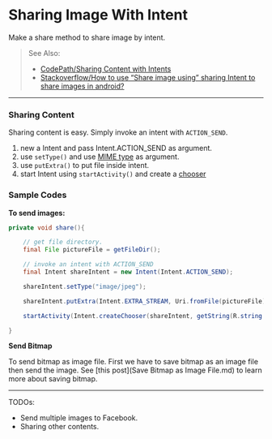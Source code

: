 # Sharing Image With Intent
Make a share method to share image by intent.

> See Also:
> - [CodePath/Sharing Content with Intents](https://guides.codepath.com/android/Sharing-Content-with-Intents#sharing-local-content)
> - [Stackoverflow/How to use “Share image using” sharing Intent to share images in android?](http://stackoverflow.com/questions/7661875/how-to-use-share-image-using-sharing-intent-to-share-images-in-android)

----

### Sharing Content
Sharing content is easy. Simply invoke an intent with `ACTION_SEND`.

1. new a Intent and pass Intent.ACTION_SEND as argument.
2. use `setType()` and use [MIME type](https://www.sitepoint.com/web-foundations/mime-types-complete-list/) as argument.
3. use `putExtra()` to put file inside intent.
4. start Intent using `startActivity()` and create a [chooser](https://developer.android.com/reference/android/content/Intent.html#createChooser)

### Sample Codes

__To send images:__

``` java
private void share(){

    // get file directory.
    final File pictureFile = getFileDir();

    // invoke an intent with ACTION_SEND
    final Intent shareIntent = new Intent(Intent.ACTION_SEND);

    shareIntent.setType("image/jpeg");

    shareIntent.putExtra(Intent.EXTRA_STREAM, Uri.fromFile(pictureFile));

    startActivity(Intent.createChooser(shareIntent, getString(R.string.share_using)));

}
```

__Send Bitmap__

To send bitmap as image file. First we have to save bitmap as an image file then send the image.
See [this post](Save Bitmap as Image File.md) to learn more about saving bitmap.

---

TODOs:
- Send multiple images to Facebook.
- Sharing other contents.

